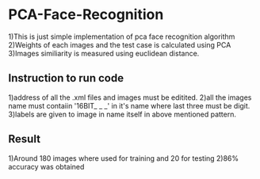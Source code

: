 # PCA-Face-Recognition

1)This is just simple implementation of pca face recognition algorithm
2)Weights of each images and the test case  is calculated using PCA 
3)Images similiarity is measured using euclidean distance.

## Instruction to run code

1)address of all the .xml files and images must be editited.
2)all the images name must contaiin '16BIT_ _ _' in it's name where last three must be digit.
3)labels are given to image in name itself in above mentioned pattern.

## Result
1)Around 180 images where used for training and 20 for testing
2)86% accuracy was obtained
